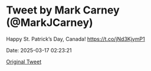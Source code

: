 # Tweet by Mark Carney (@MarkJCarney)

Happy St. Patrick’s Day, Canada! https://t.co/jNd3KjymP1

Date: 2025-03-17 02:23:21

[Original Tweet](https://x.com/MarkJCarney/status/1901459309201871212)
